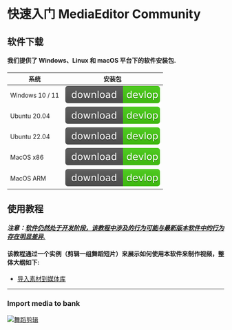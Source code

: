 # 快速入门 MediaEditor Community
## 软件下载
#### 我们提供了 Windows、Linux 和 macOS 平台下的软件安装包.

| 系统 | 安装包 |
| ------ | ---------------- |
| Windows 10 / 11 | <a href="https://github.com/opencodewin/MediaEditor/releases/download/v0.9.8/mec_SDL2_OpenGL3_win-x86_64-0.9.8.exe"><img src="../../docs/assets/download.svg"></a> |
| Ubuntu 20.04 | <a href="https://github.com/opencodewin/MediaEditor/releases/download/v0.9.8/MEC_SDL2_OpenGL3-ubuntu2004-x86_64-0.9.8.AppImage"><img src="../../docs/assets/download.svg"></a> |
| Ubuntu 22.04 | <a href="https://github.com/opencodewin/MediaEditor/releases/download/v0.9.8/MEC_SDL2_OpenGL3-ubuntu2204-x86_64-0.9.8.AppImage"><img src="../../docs/assets/download.svg"></a> |
| MacOS x86 | <a href="https://github.com/opencodewin/MediaEditor/releases/download/v0.9.8/MEC_SDL2_OpenGL3-MacOS-x86_64-0.9.8.dmg"><img src="../../docs/assets/download.svg"></a> |
| MacOS ARM | <a href="https://github.com/opencodewin/MediaEditor/releases/download/v0.9.8/MEC_SDL2_OpenGL3-MacOS-arm64-0.9.8.dmg"><img src="../../docs/assets/download.svg"></a> |

## 使用教程
#### ***注意：<u>软件仍然处于开发阶段，该教程中涉及的行为可能与最新版本软件中的行为存在明显差异.</u>***
#### 该教程通过一个实例（剪辑一组舞蹈短片）来展示如何使用本软件来制作视频，整体大纲如下: 
- [导入素材到媒体库](#import-media-to-bank)

---
### Import media to bank
[![舞蹈剪辑](https://i1.hdslb.com/bfs/archive/b89c2ffeb6111f449d6c481be2d0d500362e6293.jpg)](https://www.bilibili.com/video/BV1V2421M72N?t=15.6 "一段舞蹈剪辑")
